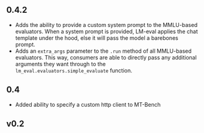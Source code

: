 ## 0.4.2

* Adds the ability to provide a custom system prompt to the MMLU-based evaluators. When a system prompt is provided, LM-eval applies the chat template under the hood, else it will pass the model a barebones prompt.
* Adds an `extra_args` parameter to the `.run` method of all MMLU-based evaluators. This way, consumers are able to directly pass any additional arguments they want through to the `lm_eval.evaluators.simple_evaluate` function.

## 0.4

* Added ability to specify a custom http client to MT-Bench

## v0.2

